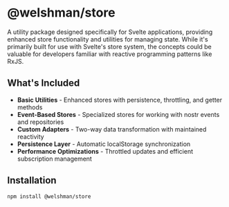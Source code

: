 # @welshman/store

A utility package designed specifically for Svelte applications, providing enhanced store functionality and utilities for managing state. While it's primarily built for use with Svelte's store system, the concepts could be valuable for developers familiar with reactive programming patterns like RxJS.

## What's Included

- **Basic Utilities** - Enhanced stores with persistence, throttling, and getter methods
- **Event-Based Stores** - Specialized stores for working with nostr events and repositories
- **Custom Adapters** - Two-way data transformation with maintained reactivity
- **Persistence Layer** - Automatic localStorage synchronization
- **Performance Optimizations** - Throttled updates and efficient subscription management

## Installation

```bash
npm install @welshman/store
```
